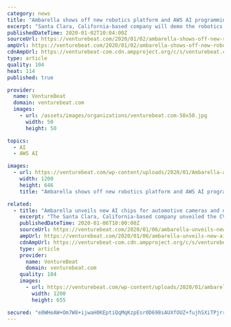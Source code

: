 ```yaml
---
category: news
title: "Ambarella shows off new robotics platform and AWS AI programming deal"
excerpt: "Santa Clara, California-based company will demo the robotics platform and the Amazon SageMaker Neo technology for training machine-learning models at CES 2020, the big tech trade show in Las Vegas ..."
publishedDateTime: 2020-01-02T10:04:00Z
sourceUrl: https://venturebeat.com/2020/01/02/ambarella-shows-off-new-robotics-platform-and-aws-ai-programming-deal/
ampUrl: https://venturebeat.com/2020/01/02/ambarella-shows-off-new-robotics-platform-and-aws-ai-programming-deal/amp/
cdnAmpUrl: https://venturebeat-com.cdn.ampproject.org/c/s/venturebeat.com/2020/01/02/ambarella-shows-off-new-robotics-platform-and-aws-ai-programming-deal/amp/
type: article
quality: 104
heat: 114
published: true

provider:
  name: VentureBeat
  domain: venturebeat.com
  images:
    - url: /assets/images/organizations/venturebeat.com-50x50.jpg
      width: 50
      height: 50

topics:
  - AI
  - AWS AI

images:
  - url: https://venturebeat.com/wp-content/uploads/2020/01/Ambarella-and-AWS-CES-2020.jpg?fit=1200%2C646&strip=all
    width: 1200
    height: 646
    title: "Ambarella shows off new robotics platform and AWS AI programming deal"

related:
  - title: "Ambarella unveils new AI chips for automotive cameras and driver assistance"
    excerpt: "The Santa Clara, California-based company unveiled the CV22FS and CV2FS automotive camera system-on-chips (SoCs) with CVflow AI processing and ASIL-B compliance to enable safety-critical applications. Ambarella will also demo applications with its existing chips — as well as a robotics platform and Amazon SageMaker Neo technology for training ..."
    publishedDateTime: 2020-01-06T10:00:00Z
    sourceUrl: https://venturebeat.com/2020/01/06/ambarella-unveils-new-ai-chips-for-automotive-cameras-and-driver-assistance/
    ampUrl: https://venturebeat.com/2020/01/06/ambarella-unveils-new-ai-chips-for-automotive-cameras-and-driver-assistance/amp/
    cdnAmpUrl: https://venturebeat-com.cdn.ampproject.org/c/s/venturebeat.com/2020/01/06/ambarella-unveils-new-ai-chips-for-automotive-cameras-and-driver-assistance/amp/
    type: article
    provider:
      name: VentureBeat
      domain: venturebeat.com
    quality: 104
    images:
      - url: https://venturebeat.com/wp-content/uploads/2020/01/ambarella-2.jpg?fit=1200%2C655&strip=all
        width: 1200
        height: 655

secured: "e8WHeAW+Om7W8+ijwaH0KEptiQqMqKzpEsr0D698sAUXfOUZ+fujhSXiTPjrrDsAxRUkAGI0yNWEYOemwt4lo4Qdadfn7MXvgpReurReM2F/Mylik6vLCGfgRTcGQQ2JrPgKz8ivCJKDhV/Wa+LhNtxbitWLRJszw+8B51wyYSeLNodLa2ofW0HaLht5ItRgXQngOEmEDEOd9orbFEmr+nm1sb1S5qPJi99Fd8+Az8iVrG93axRweS3RFk+MCSGkXavlYhDSZkAbBv26tLQPuYtpM3z2q9x4lLh5iJPkLiT6hIlVqZLuNrZ//6f7kfSH;Tr5CjnNdirfbgRatr/t+MA=="
---
```


